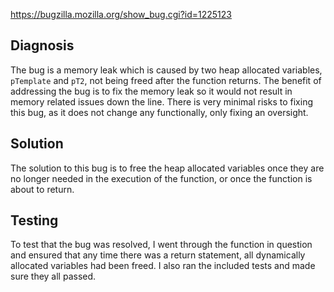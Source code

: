 https://bugzilla.mozilla.org/show_bug.cgi?id=1225123

## Diagnosis

The bug is a memory leak which is caused by two heap allocated variables,
`pTemplate` and `pT2`, not being freed after the function returns. The benefit of addressing the bug is to fix the memory leak so it would not result in memory related issues down the line. There is very minimal risks to fixing this bug, as it does not change any functionally, only fixing an oversight.

## Solution

The solution to this bug is to free the heap allocated variables once they are no longer needed in the execution of the function, or once the function is about to return.

## Testing

To test that the bug was resolved, I went through the function in question and ensured that any time there was a return statement, all dynamically allocated variables had been freed. I also ran the included tests and made sure they all passed.

